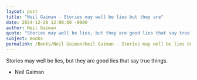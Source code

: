 ```yaml
---
layout: post
title: "Neil Gaiman - Stories may well be lies but they are"
date: 2024-12-28 12:00:00 -0000
author: Neil Gaiman
quote: "Stories may well be lies, but they are good lies that say true things."
subject: Books
permalink: /Books/Neil Gaiman/Neil Gaiman - Stories may well be lies but they are
---
```


Stories may well be lies, but they are good lies that say true things.

- Neil Gaiman
